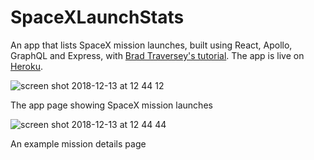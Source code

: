 # SpaceXLaunchStats

An app that lists SpaceX mission launches, built using React, Apollo, GraphQL and Express, with [Brad Traversey's tutorial](https://www.youtube.com/watch?v=SEMTj8w04Z8). The app is live on [Heroku](https://frozen-beyond-65808.herokuapp.com/). 


![screen shot 2018-12-13 at 12 44 12](https://user-images.githubusercontent.com/25869284/49939507-f9119100-fed4-11e8-9a92-7548794819ee.png)

The app page showing SpaceX mission launches


![screen shot 2018-12-13 at 12 44 44](https://user-images.githubusercontent.com/25869284/49939528-04fd5300-fed5-11e8-90b3-261a59a6b6af.png)

An example mission details page